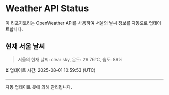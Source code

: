 
# Weather API Status

이 리포지토리는 OpenWeather API를 사용하여 서울의 날씨 정보를 자동으로 업데이트합니다.

## 현재 서울 날씨
> 서울의 현재 날씨: clear sky, 온도: 29.76°C, 습도: 89%

⏳ 업데이트 시간: 2025-08-01 10:59:53 (UTC)

---
자동 업데이트 봇에 의해 관리됩니다.
